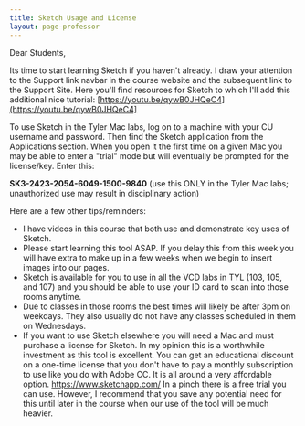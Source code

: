 ```yaml
---
title: Sketch Usage and License
layout: page-professor
---
```

Dear Students,

Its time to start learning Sketch if you haven't already. I draw your attention to the Support link navbar in the course website and the subsequent link to the Support Site. Here you'll find resources for Sketch to which I'll add this additional nice tutorial: [https://youtu.be/qywB0JHQeC4](https://youtu.be/qywB0JHQeC4]

To use Sketch in the Tyler Mac labs, log on to a machine with your CU username and password. Then find the Sketch application from the Applications section. When you open it the first time on a given Mac you may be able to enter a "trial" mode but will eventually be prompted for the license/key. Enter this:

**SK3-2423-2054-6049-1500-9840** (use this ONLY in the Tyler Mac labs; unauthorized use may result in disciplinary action)

Here are a few other tips/reminders:

* I have videos in this course that both use and demonstrate key uses of Sketch.
* Please start learning this tool ASAP. If you delay this from this week you will have extra to make up in a few weeks when we begin to insert images into our pages.
* Sketch is available for you to use in all the VCD labs in TYL (103, 105, and 107) and you should be able to use your ID card to scan into those rooms anytime.
* Due to classes in those rooms the best times will likely be after 3pm on weekdays. They also usually do not have any classes scheduled in them on Wednesdays.
* If you want to use Sketch elsewhere you will need a Mac and must purchase a license for Sketch. In my opinion this is a worthwhile investment as this tool is excellent. You can get an educational discount on a one-time license that you don't have to pay a monthly subscription to use like you do with Adobe CC. It is all around a very affordable option. https://www.sketchapp.com/ In a pinch there is a free trial you can use. However, I recommend that you save any potential need for this until later in the course when our use of the tool will be much heavier.
